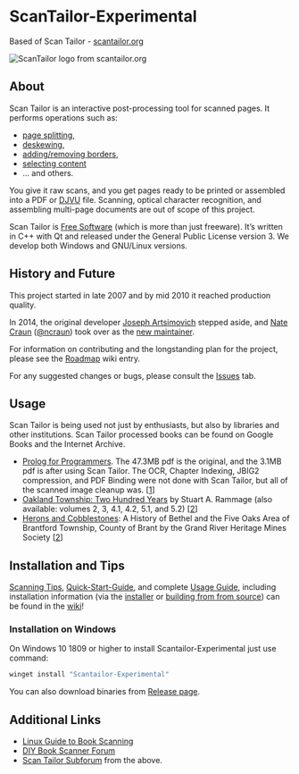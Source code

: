 # ScanTailor-Experimental

Based of Scan Tailor - [scantailor.org](http://scantailor.org/)

![ScanTailor logo from scantailor.org](https://scantailor.org/wp-content/uploads/2021/05/1200px-Scan_Tailor_-_Logo.svg_-300x288.png) 


## About ##

Scan Tailor is an interactive post-processing tool for scanned pages. 
It performs operations such as:
  - [page splitting](https://github.com/scantailor/scantailor/wiki/Split-Pages), 
  - [deskewing](https://github.com/scantailor/scantailor/wiki/Deskew), 
  - [adding/removing borders](https://github.com/scantailor/scantailor/wiki/Page-Layout), 
  - [selecting content](https://github.com/scantailor/scantailor/wiki/Select-Content) 
  - ... and others. 
  
You give it raw scans, and you get pages ready to be printed or assembled into a PDF 
  or [DJVU](http://elpa.gnu.org/packages/djvu.html) file. Scanning, optical character recognition, 
  and assembling multi-page documents are out of scope of this project.

Scan Tailor is [Free Software](https://www.gnu.org/philosophy/free-sw.html) (which is more than just freeware). 
  It’s written in C++ with Qt and released under the General Public License version 3. 
  We develop both Windows and GNU/Linux versions.

## History and Future

This project started in late 2007 and by mid 2010 it reached production quality. 

In 2014, the original developer [Joseph Artsimovich](https://github.com/Tulon) stepped aside, 
and [Nate Craun](https://natecraun.net/) ([@ncraun](https://github.com/ncraun)) 
  took over as the [new maintainer](http://scantailor.org/2014/04/06/new-maintainer.html).

For information on contributing and the longstanding plan for the project, please see the 
  [Roadmap](https://github.com/scantailor/scantailor/wiki/Roadmap-1.0) wiki entry.
  
For any suggested changes or bugs, please consult the [Issues](https://github.com/scantailor/scantailor/issues) tab.

## Usage

Scan Tailor is being used not just by enthusiasts, but also by libraries and other institutions. 
  Scan Tailor processed books can be found on Google Books and the Internet Archive. 
  - [Prolog for Programmers](https://sites.google.com/site/prologforprogrammers/the-book). The 47.3MB pdf is the original, 
    and the 3.1MB pdf is after using Scan Tailor. The OCR, Chapter Indexing, JBIG2 compression, and PDF Binding were not 
    done with Scan Tailor, but all of the scanned image cleanup was. [[1](scantailor.org/downloads/)]
  - [Oakland Township: Two Hundred Years](http://books.google.com/books?printsec=frontcover&id=o4Q2OlVl61MC) 
      by Stuart A. Rammage (also available: volumes 2, 3, 4.1, 4.2, 5.1, and 5.2) [[2](http://www.diybookscanner.org/forum/viewtopic.php?t=435)]
  - [Herons and Cobblestones](http://books.google.com/books?printsec=frontcover&id=o4Q2OlVl61MC): A History of Bethel and the Five Oaks Area of Brantford Township, 
      County of Brant by the Grand River Heritage Mines Society [[2](http://www.diybookscanner.org/forum/viewtopic.php?t=435)]


## Installation and Tips
  
[Scanning Tips](https://github.com/scantailor/scantailor/wiki/Tips-for-Scanning), 
  [Quick-Start-Guide](https://github.com/scantailor/scantailor/wiki/Quick-Start-Guide), and complete 
  [Usage Guide](https://github.com/scantailor/scantailor/wiki/User-Guide), including installation information 
  (via the [installer](https://github.com/scantailor/scantailor/wiki/User-Guide#installation-and-first-start) or 
  [building from from source](https://github.com/scantailor/scantailor/wiki/Building-from-Source-Code-on-Linux-and-Mac-OS-X))
  can be found in the [wiki](https://github.com/scantailor/scantailor/wiki/)!
  
### Installation on Windows

On Windows 10 1809 or higher to install Scantailor-Experimental just use command:

``` cmd
winget install "Scantailor-Experimental"
```

You can also download binaries from [Release page](https://github.com/ImageProcessing-ElectronicPublications/scantailor-experimental/releases).

## Additional Links 

- [Linux Guide to Book Scanning](https://natecraun.net/articles/linux-guide-to-book-scanning.html)
- [DIY Book Scanner Forum](http://diybookscanner.org/forum/)
- [Scan Tailor Subforum](http://diybookscanner.org/forum/viewforum.php?f=21) from the above.
